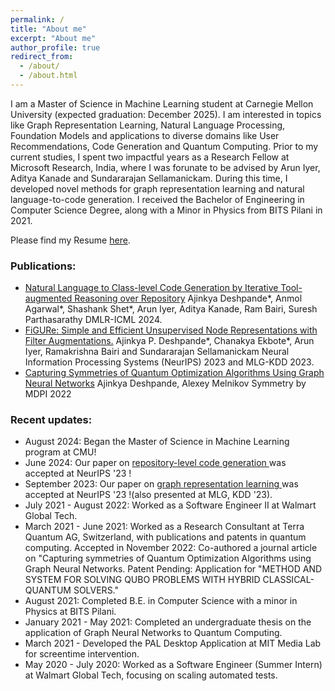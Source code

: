 ```yaml
---
permalink: /
title: "About me"
excerpt: "About me"
author_profile: true
redirect_from: 
  - /about/
  - /about.html
---
```


I am a Master of Science in Machine Learning student at Carnegie Mellon University (expected graduation: December 2025). I am interested in topics like Graph Representation Learning, Natural Language Processing, Foundation Models and applications to diverse domains like User Recommendations, Code Generation and Quantum Computing. Prior to my current studies, I spent two impactful years as a Research Fellow at Microsoft Research, India, where I was forunate to be advised by Arun Iyer, Aditya Kanade and Sundararajan Sellamanickam. During this time, I developed novel methods for graph representation learning and natural language-to-code generation. I received the Bachelor of Engineering in Computer Science Degree, along with a Minor in Physics from BITS Pilani in 2021. 

Please find my Resume <a href="https://drive.google.com/file/d/1VytMI2sQT_ssPSvIvxxixre2KqXSvzxX/view?usp=share_link">here</a>. 

<h3>Publications:</h3>
<ul>
<li> <a href="https://arxiv.org/abs/2405.01573"> Natural Language to Class-level Code Generation by Iterative Tool-augmented Reasoning over Repository</a>
Ajinkya Deshpande*, Anmol Agarwal*, Shashank Shet*, Arun Iyer, Aditya Kanade, Ram Bairi, Suresh Parthasarathy
DMLR-ICML 2024.</li>
<li> <a href="https://neurips.cc/virtual/2023/poster/69941"> FiGURe: Simple and Efficient Unsupervised Node Representations with Filter Augmentations.</a>
Ajinkya P. Deshpande*, Chanakya Ekbote*, Arun Iyer, Ramakrishna Bairi and Sundararajan Sellamanickam
Neural Information Processing Systems (NeurIPS) 2023 and MLG-KDD 2023.</li>
<li> <a href="https://www.mdpi.com/2073-8994/14/12/2593">Capturing Symmetries of Quantum Optimization Algorithms Using Graph Neural Networks</a>
Ajinkya Deshpande, Alexey Melnikov
Symmetry by MDPI 2022</li>
</ul>

<h3>Recent updates:</h3>
<ul>
  <li>August 2024: Began the Master of Science in Machine Learning program at CMU!</li>    
  <li>June 2024: Our paper on <a href="https://arxiv.org/abs/2405.01573"> repository-level code generation </a> was accepted at NeurIPS '23 !</li>  
  <li>September 2023: Our paper on <a href="https://neurips.cc/virtual/2023/poster/69941"> graph representation learning </a>was accepted at NeurIPS '23 !(also presented at MLG, KDD '23).</li>  
  <li>July 2021 - August 2022: Worked as a Software Engineer II at Walmart Global Tech.</li>
  <li>March 2021 - June 2021: Worked as a Research Consultant at Terra Quantum AG, Switzerland, with publications and patents in quantum computing. Accepted in November 2022: Co-authored a journal article on "Capturing symmetries of Quantum Optimization Algorithms using Graph Neural Networks. Patent Pending: Application for "METHOD AND SYSTEM FOR SOLVING QUBO PROBLEMS WITH HYBRID CLASSICAL-QUANTUM SOLVERS."</li>
  <li>August 2021: Completed B.E. in Computer Science with a minor in Physics at BITS Pilani.</li>  
  <li>January 2021 - May 2021: Completed an undergraduate thesis on the application of Graph Neural Networks to Quantum Computing.</li>
  <li>March 2021 - Developed the PAL Desktop Application at MIT Media Lab for screentime intervention.</li>
  <li>May 2020 - July 2020: Worked as a Software Engineer (Summer Intern) at Walmart Global Tech, focusing on scaling automated tests.</li>  
</ul>
